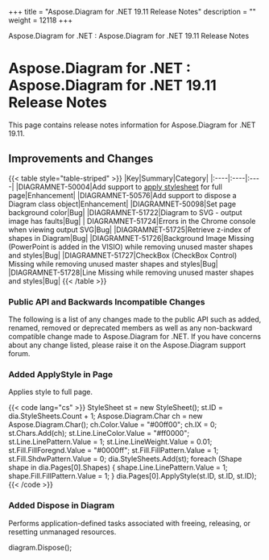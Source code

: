 +++
title = "Aspose.Diagram for .NET 19.11 Release Notes" 
description = "" 
weight = 12118 
+++

Aspose.Diagram for .NET : Aspose.Diagram for .NET 19.11 Release Notes  

# Aspose.Diagram for .NET : Aspose.Diagram for .NET 19.11 Release Notes


This page contains release notes information for Aspose.Diagram for .NET 19.11.

## Improvements and Changes

{{< table style="table-striped" >}}
|Key|Summary|Category|
|:----|:----|:----|
|DIAGRAMNET-50004|Add support to [apply stylesheet](https://docs2.aspose.com/diagram/net/developerguide/workingwithpages/format+visio+pages) for full page|Enhancement|
|DIAGRAMNET-50576|Add support to dispose a Diagram class object|Enhancement|
|DIAGRAMNET-50098|Set page background color|Bug|
|DIAGRAMNET-51722|Diagram to SVG - output image has faults|Bug|
| DIAGRAMNET-51724|Errors in the Chrome console when viewing output SVG|Bug|
|DIAGRAMNET-51725|Retrieve z-index of shapes in Diagram|Bug|
|DIAGRAMNET-51726|Background Image Missing (PowerPoint is added in the VISIO) while removing unused master shapes and styles|Bug|
|DIAGRAMNET-51727|CheckBox (CheckBox Control) Missing while removing unused master shapes and styles|Bug|
|DIAGRAMNET-51728|Line Missing while removing unused master shapes and styles|Bug|
{{< /table >}}

### **Public API and Backwards Incompatible Changes**

The following is a list of any changes made to the public API such as added, renamed, removed or deprecated members as well as any non-backward compatible change made to Aspose.Diagram for .NET. If you have concerns about any change listed, please raise it on the Aspose.Diagram support forum.

### Added ApplyStyle in Page

Applies style to full page.

{{< code lang="cs" >}}
StyleSheet st = new StyleSheet();
st.ID = dia.StyleSheets.Count + 1;
Aspose.Diagram.Char ch = new Aspose.Diagram.Char();
ch.Color.Value = "#00ff00";
ch.IX = 0;
st.Chars.Add(ch);
st.Line.LineColor.Value = "#ff0000";
st.Line.LinePattern.Value = 1;
st.Line.LineWeight.Value = 0.01;
st.Fill.FillForegnd.Value = "#0000ff";
st.Fill.FillPattern.Value = 1;
st.Fill.ShdwPattern.Value = 0;
dia.StyleSheets.Add(st);
foreach (Shape shape in dia.Pages[0].Shapes)
{
     shape.Line.LinePattern.Value = 1;
     shape.Fill.FillPattern.Value = 1;
}
dia.Pages[0].ApplyStyle(st.ID, st.ID, st.ID);
{{< /code >}}

### Added Dispose in Diagram

Performs application-defined tasks associated with freeing, releasing, or resetting unmanaged resources.

diagram.Dispose();

